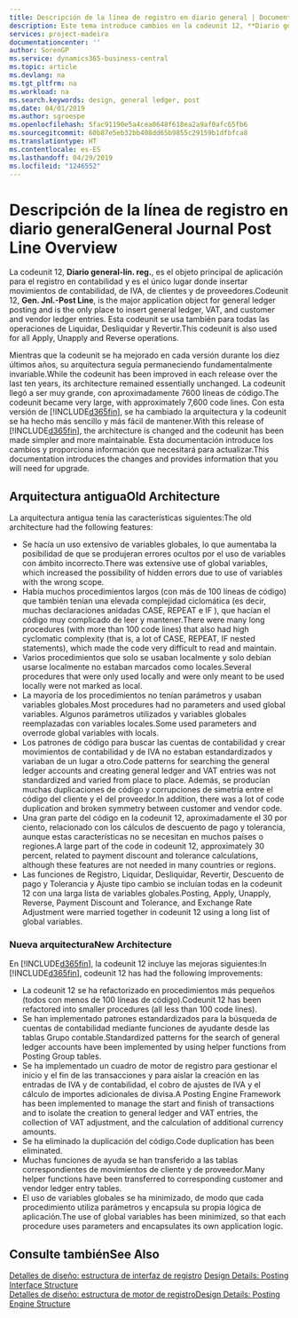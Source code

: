 ```yaml
---
title: Descripción de la línea de registro en diario general | Documentos de Microsoft
description: Este tema introduce cambios en la codeunit 12, **Diario general-línea de registro**, que es el objeto principal de aplicación para el registro en contabilidad y es el único lugar donde insertar movimientos de contabilidad, de IVA, de clientes y de proveedores.
services: project-madeira
documentationcenter: ''
author: SorenGP
ms.service: dynamics365-business-central
ms.topic: article
ms.devlang: na
ms.tgt_pltfrm: na
ms.workload: na
ms.search.keywords: design, general ledger, post
ms.date: 04/01/2019
ms.author: sgroespe
ms.openlocfilehash: 5fac91190e5a4cea0648f618ea2a9af0afc65fb6
ms.sourcegitcommit: 60b87e5eb32bb408dd65b9855c29159b1dfbfca8
ms.translationtype: HT
ms.contentlocale: es-ES
ms.lasthandoff: 04/29/2019
ms.locfileid: "1246552"
---
```

# <a name="general-journal-post-line-overview"></a><span data-ttu-id="4bd80-103">Descripción de la línea de registro en diario general</span><span class="sxs-lookup"><span data-stu-id="4bd80-103">General Journal Post Line Overview</span></span>
<span data-ttu-id="4bd80-104">La codeunit 12, **Diario general-lín. reg.**, es el objeto principal de aplicación para el registro en contabilidad y es el único lugar donde insertar movimientos de contabilidad, de IVA, de clientes y de proveedores.</span><span class="sxs-lookup"><span data-stu-id="4bd80-104">Codeunit 12, **Gen. Jnl.-Post Line**, is the major application object for general ledger posting and is the only place to insert general ledger, VAT, and customer and vendor ledger entries.</span></span> <span data-ttu-id="4bd80-105">Esta codeunit se usa también para todas las operaciones de Liquidar, Desliquidar y Revertir.</span><span class="sxs-lookup"><span data-stu-id="4bd80-105">This codeunit is also used for all Apply, Unapply and Reverse operations.</span></span>  
  
<span data-ttu-id="4bd80-106">Mientras que la codeunit se ha mejorado en cada versión durante los diez últimos años, su arquitectura seguía permaneciendo fundamentalmente invariable.</span><span class="sxs-lookup"><span data-stu-id="4bd80-106">While the codeunit has been improved in each release over the last ten years, its architecture remained essentially unchanged.</span></span> <span data-ttu-id="4bd80-107">La codeunit llegó a ser muy grande, con aproximadamente 7600 líneas de código.</span><span class="sxs-lookup"><span data-stu-id="4bd80-107">The codeunit became very large, with approximately 7,600 code lines.</span></span> <span data-ttu-id="4bd80-108">Con esta versión de [!INCLUDE[d365fin](includes/d365fin_md.md)], se ha cambiado la arquitectura y la codeunit se ha hecho más sencillo y más fácil de mantener.</span><span class="sxs-lookup"><span data-stu-id="4bd80-108">With this release of [!INCLUDE[d365fin](includes/d365fin_md.md)], the architecture is changed and the codeunit has been made simpler and more maintainable.</span></span> <span data-ttu-id="4bd80-109">Esta documentación introduce los cambios y proporciona información que necesitará para actualizar.</span><span class="sxs-lookup"><span data-stu-id="4bd80-109">This documentation introduces the changes and provides information that you will need for upgrade.</span></span>  
  
## <a name="old-architecture"></a><span data-ttu-id="4bd80-110">Arquitectura antigua</span><span class="sxs-lookup"><span data-stu-id="4bd80-110">Old Architecture</span></span>  
<span data-ttu-id="4bd80-111">La arquitectura antigua tenía las características siguientes:</span><span class="sxs-lookup"><span data-stu-id="4bd80-111">The old architecture had the following features:</span></span>  
  
* <span data-ttu-id="4bd80-112">Se hacía un uso extensivo de variables globales, lo que aumentaba la posibilidad de que se produjeran errores ocultos por el uso de variables con ámbito incorrecto.</span><span class="sxs-lookup"><span data-stu-id="4bd80-112">There was extensive use of global variables, which increased the possibility of hidden errors due to use of variables with the wrong scope.</span></span>  
* <span data-ttu-id="4bd80-113">Había muchos procedimientos largos (con más de 100 líneas de código) que también tenían una elevada complejidad ciclomática (es decir, muchas declaraciones anidadas CASE, REPEAT e IF ), que hacían el código muy complicado de leer y mantener.</span><span class="sxs-lookup"><span data-stu-id="4bd80-113">There were many long procedures (with more than 100 code lines) that also had high cyclomatic complexity (that is, a lot of CASE, REPEAT, IF nested statements), which made the code very difficult to read and maintain.</span></span>  
* <span data-ttu-id="4bd80-114">Varios procedimientos que solo se usaban localmente y solo debían usarse localmente no estaban marcados como locales.</span><span class="sxs-lookup"><span data-stu-id="4bd80-114">Several procedures that were only used locally and were only meant to be used locally were not marked as local.</span></span>  
* <span data-ttu-id="4bd80-115">La mayoría de los procedimientos no tenían parámetros y usaban variables globales.</span><span class="sxs-lookup"><span data-stu-id="4bd80-115">Most procedures had no parameters and used global variables.</span></span> <span data-ttu-id="4bd80-116">Algunos parámetros utilizados y variables globales reemplazadas con variables locales.</span><span class="sxs-lookup"><span data-stu-id="4bd80-116">Some used parameters and overrode global variables with locals.</span></span>  
* <span data-ttu-id="4bd80-117">Los patrones de código para buscar las cuentas de contabilidad y crear movimientos de contabilidad y de IVA no estaban estandardizados y variaban de un lugar a otro.</span><span class="sxs-lookup"><span data-stu-id="4bd80-117">Code patterns for searching the general ledger accounts and creating general ledger and VAT entries was not standardized and varied from place to place.</span></span> <span data-ttu-id="4bd80-118">Además, se producían muchas duplicaciones de código y corrupciones de simetría entre el código del cliente y el del proveedor.</span><span class="sxs-lookup"><span data-stu-id="4bd80-118">In addition, there was a lot of code duplication and broken symmetry between customer and vendor code.</span></span>  
* <span data-ttu-id="4bd80-119">Una gran parte del código en la codeunit 12, aproximadamente el 30 por ciento, relacionado con los cálculos de descuento de pago y tolerancia, aunque estas características no se necesitan en muchos países o regiones.</span><span class="sxs-lookup"><span data-stu-id="4bd80-119">A large part of the code in codeunit 12, approximately 30 percent, related to payment discount and tolerance calculations, although these features are not needed in many countries or regions.</span></span>  
* <span data-ttu-id="4bd80-120">Las funciones de Registro, Liquidar, Desliquidar, Revertir, Descuento de pago y Tolerancia y Ajuste tipo cambio se incluían todas en la codeunit 12 con una larga lista de variables globales.</span><span class="sxs-lookup"><span data-stu-id="4bd80-120">Posting, Apply, Unapply, Reverse, Payment Discount and Tolerance, and Exchange Rate Adjustment were married together in codeunit 12 using a long list of global variables.</span></span>  
  
### <a name="new-architecture"></a><span data-ttu-id="4bd80-121">Nueva arquitectura</span><span class="sxs-lookup"><span data-stu-id="4bd80-121">New Architecture</span></span>  
<span data-ttu-id="4bd80-122">En [!INCLUDE[d365fin](includes/d365fin_md.md)], la codeunit 12 incluye las mejoras siguientes:</span><span class="sxs-lookup"><span data-stu-id="4bd80-122">In [!INCLUDE[d365fin](includes/d365fin_md.md)], codeunit 12 has had the following improvements:</span></span>  
  
* <span data-ttu-id="4bd80-123">La codeunit 12 se ha refactorizado en procedimientos más pequeños (todos con menos de 100 líneas de código).</span><span class="sxs-lookup"><span data-stu-id="4bd80-123">Codeunit 12 has been refactored into smaller procedures (all less than 100 code lines).</span></span>  
* <span data-ttu-id="4bd80-124">Se han implementado patrones estandardizados para la búsqueda de cuentas de contabilidad mediante funciones de ayudante desde las tablas Grupo contable.</span><span class="sxs-lookup"><span data-stu-id="4bd80-124">Standardized patterns for the search of general ledger accounts have been implemented by using helper functions from Posting Group tables.</span></span>  
* <span data-ttu-id="4bd80-125">Se ha implementado un cuadro de motor de registro para gestionar el inicio y el fin de las transacciones y para aislar la creación en las entradas de IVA y de contabilidad, el cobro de ajustes de IVA y el cálculo de importes adicionales de divisa.</span><span class="sxs-lookup"><span data-stu-id="4bd80-125">A Posting Engine Framework has been implemented to manage the start and finish of transactions and to isolate the creation to general ledger and VAT entries, the collection of VAT adjustment, and the calculation of additional currency amounts.</span></span>  
* <span data-ttu-id="4bd80-126">Se ha eliminado la duplicación del código.</span><span class="sxs-lookup"><span data-stu-id="4bd80-126">Code duplication has been eliminated.</span></span>  
* <span data-ttu-id="4bd80-127">Muchas funciones de ayuda se han transferido a las tablas correspondientes de movimientos de cliente y de proveedor.</span><span class="sxs-lookup"><span data-stu-id="4bd80-127">Many helper functions have been transferred to corresponding customer and vendor ledger entry tables.</span></span>  
* <span data-ttu-id="4bd80-128">El uso de variables globales se ha minimizado, de modo que cada procedimiento utiliza parámetros y encapsula su propia lógica de aplicación.</span><span class="sxs-lookup"><span data-stu-id="4bd80-128">The use of global variables has been minimized, so that each procedure uses parameters and encapsulates its own application logic.</span></span>  
  
## <a name="see-also"></a><span data-ttu-id="4bd80-129">Consulte también</span><span class="sxs-lookup"><span data-stu-id="4bd80-129">See Also</span></span>  
<span data-ttu-id="4bd80-130">[Detalles de diseño: estructura de interfaz de registro](design-details-posting-interface-structure.md) </span><span class="sxs-lookup"><span data-stu-id="4bd80-130">[Design Details: Posting Interface Structure](design-details-posting-interface-structure.md) </span></span>  
[<span data-ttu-id="4bd80-131">Detalles de diseño: estructura de motor de registro</span><span class="sxs-lookup"><span data-stu-id="4bd80-131">Design Details: Posting Engine Structure</span></span>](design-details-posting-engine-structure.md)
